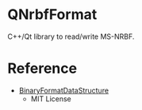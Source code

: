 # QNrbfFormat

C++/Qt library to read/write MS-NRBF.

# Reference

+ [BinaryFormatDataStructure](https://github.com/bbowyersmyth/BinaryFormatDataStructure)
    + MIT License
